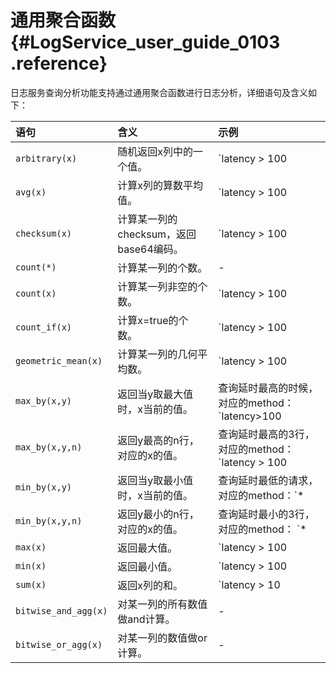 # 通用聚合函数 {#LogService_user_guide_0103 .reference}

日志服务查询分析功能支持通过通用聚合函数进行日志分析，详细语句及含义如下：

|语句|含义|示例|
|:-|:-|:-|
|`arbitrary(x)`|随机返回x列中的一个值。|`latency > 100 | select arbitrary(method)`|
|`avg(x)`|计算x列的算数平均值。|`latency > 100 | select avg(latency)`|
|`checksum(x)`|计算某一列的checksum，返回base64编码。|`latency > 100 | select checksum(method)`|
|`count(*)`|计算某一列的个数。|-|
|`count(x)`|计算某一列非空的个数。|`latency > 100 | count(method)`|
|`count_if(x)`|计算x=true的个数。|`latency > 100 | count_if(url like ‘%abc’)`|
|`geometric_mean(x)`|计算某一列的几何平均数。|`latency > 100 | select geometric_mean(latency)`|
|`max_by(x,y)`|返回当y取最大值时，x当前的值。|查询延时最高的时候，对应的method：`latency>100 | select max_by(method,latency)` |
|`max_by(x,y,n)`|返回y最高的n行，对应的x的值。|查询延时最高的3行，对应的method：`latency > 100 | select max_by(method,latency,3)` |
|`min_by(x,y)`|返回当y取最小值时，x当前的值。|查询延时最低的请求，对应的method：`* | select min_by(x,y)`|
|`min_by(x,y,n)`|返回y最小的n行，对应的x的值。|查询延时最小的3行，对应的method： `* | select min_by(method,latency,3)`|
|`max(x)`|返回最大值。|`latency > 100| select max(inflow)`|
|`min(x)`|返回最小值。|`latency > 100| select min(inflow)`|
|`sum(x)`|返回x列的和。|`latency > 10 | select sum(inflow)`|
|`bitwise_and_agg(x)`|对某一列的所有数值做and计算。|-|
|`bitwise_or_agg(x)`|对某一列的数值做or计算。|-|

